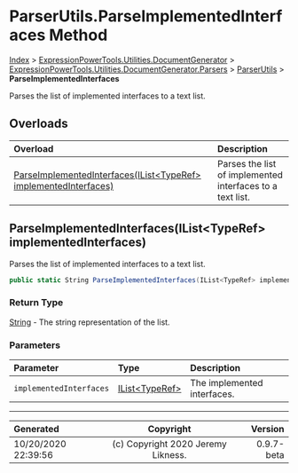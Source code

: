 ﻿# ParserUtils.ParseImplementedInterfaces Method

[Index](../index.md) > [ExpressionPowerTools.Utilities.DocumentGenerator](ExpressionPowerTools.Utilities.DocumentGenerator.a.md) > [ExpressionPowerTools.Utilities.DocumentGenerator.Parsers](ExpressionPowerTools.Utilities.DocumentGenerator.Parsers.n.md) > [ParserUtils](ExpressionPowerTools.Utilities.DocumentGenerator.Parsers.ParserUtils.cs.md) > **ParseImplementedInterfaces**

Parses the list of implemented interfaces to a text list.

## Overloads

| Overload | Description |
| :-- | :-- |
| [ParseImplementedInterfaces(IList&lt;TypeRef> implementedInterfaces)](#parseimplementedinterfacesilisttyperef-implementedinterfaces) | Parses the list of implemented interfaces to a text list. |
## ParseImplementedInterfaces(IList&lt;TypeRef> implementedInterfaces)

Parses the list of implemented interfaces to a text list.

```csharp
public static String ParseImplementedInterfaces(IList<TypeRef> implementedInterfaces)
```

### Return Type

 [String](https://docs.microsoft.com/dotnet/api/system.string)  - The string representation of the list.

### Parameters

| Parameter | Type | Description |
| :-- | :-- | :-- |
| `implementedInterfaces` | [IList&lt;TypeRef>](https://docs.microsoft.com/dotnet/api/system.collections.generic.ilist-1) | The implemented interfaces. |



---

| Generated | Copyright | Version |
| :-- | :-: | --: |
| 10/20/2020 22:39:56 | (c) Copyright 2020 Jeremy Likness. | 0.9.7-beta |
